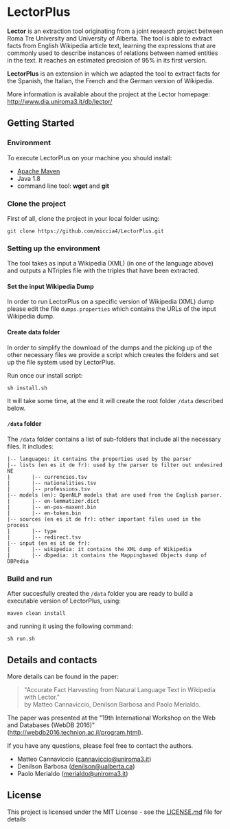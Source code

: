 # LectorPlus
**Lector** is an extraction tool originating from a joint research project between Roma Tre University and University of Alberta. The tool is able to extract facts from English Wikipedia article text, learning the expressions that are commonly used to describe instances of relations between named entities in the text. It reaches an estimated precision of 95% in its first version. 

**LectorPlus** is an extension in which we adapted the tool to extract facts for the Spanish, the Italian, the French and the German version of Wikipedia.

More information is available about the project at the Lector homepage: http://www.dia.uniroma3.it/db/lector/


## Getting Started

### Environment
To execute LectorPlus on your machine you should install:
- [Apache Maven](https://maven.apache.org/)
- Java 1.8
- command line tool:  **wget** and **git**

### Clone the project

First of all, clone the project in your local folder using:
```
git clone https://github.com/miccia4/LectorPlus.git
```

### Setting up the environment

The tool takes as input a Wikipedia (XML) (in one of the language above) and outputs a NTriples file with the triples that have been extracted. 

#### Set the input Wikipedia Dump
In order to run LectorPlus on a specific version of Wikipedia (XML) dump please edit the file `dumps.properties` which contains the URLs of the input Wikipedia dump.

#### Create data folder
In order to simplify the download of the dumps and the picking up of the other necessary files we provide a script which creates the folders and set up the file system used by LectorPlus.

Run once our install script:
```
sh install.sh
```

It will take some time, at the end it will create the root folder `/data` described below.

#### `/data` folder
The `/data` folder contains a list of sub-folders that include all the necessary files. 
It includes:

	|-- languages: it contains the properties used by the parser
	|-- lists (en es it de fr): used by the parser to filter out undesired NE
	|		|-- currencies.tsv	
	|		|-- nationalities.tsv
	|		|-- professions.tsv
	|-- models (en): OpenNLP models that are used from the English parser.
	|		|-- en-lemmatizer.dict
	|		|-- en-pos-maxent.bin
	|		|-- en-token.bin
	|-- sources (en es it de fr): other important files used in the process
	|		|-- type
	|		|-- redirect.tsv
	|-- input (en es it de fr):
	|		|-- wikipedia: it contains the XML dump of Wikipedia
	|		|-- dbpedia: it contains the Mappingbased Objects dump of DBPedia

### Build and run

After succesfully created the `/data` folder you are ready to build a executable version of LectorPlus, using:
```
maven clean install
```

and running it using the following command:

```
sh run.sh
```

## Details and contacts
More details can be found in the paper:

>  "Accurate Fact Harvesting from Natural Language Text in Wikipedia with Lector."   
>  by Matteo Cannaviccio, Denilson Barbosa and Paolo Merialdo.   

The paper was presented at the "19th International Workshop on the Web and Databases (WebDB 2016)" 
(http://webdb2016.technion.ac.il/program.html).

If you have any questions, please feel free to contact the authors.

- Matteo Cannaviccio (cannaviccio@uniroma3.it)
- Denilson Barbosa (denilson@ualberta.ca)
- Paolo Merialdo (merialdo@uniroma3.it)


## License
This project is licensed under the MIT License - see the [LICENSE.md](LICENSE.md) file for details
